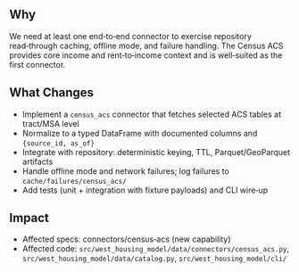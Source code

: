 ## Why

We need at least one end‑to‑end connector to exercise repository read‑through caching, offline mode, and failure handling. The Census ACS provides core income and rent‑to‑income context and is well‑suited as the first connector.

## What Changes

- Implement a `census_acs` connector that fetches selected ACS tables at tract/MSA level
- Normalize to a typed DataFrame with documented columns and `{source_id, as_of}`
- Integrate with repository: deterministic keying, TTL, Parquet/GeoParquet artifacts
- Handle offline mode and network failures; log failures to `cache/failures/census_acs/`
- Add tests (unit + integration with fixture payloads) and CLI wire‑up

## Impact

- Affected specs: connectors/census‑acs (new capability)
- Affected code: `src/west_housing_model/data/connectors/census_acs.py`, `src/west_housing_model/data/catalog.py`, `src/west_housing_model/cli/`

